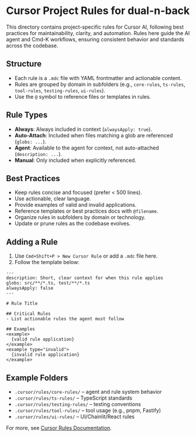 # Cursor Project Rules for dual-n-back

This directory contains project-specific rules for Cursor AI, following best practices for maintainability, clarity, and automation. Rules here guide the AI agent and Cmd-K workflows, ensuring consistent behavior and standards across the codebase.

## Structure

- Each rule is a `.mdc` file with YAML frontmatter and actionable content.
- Rules are grouped by domain in subfolders (e.g., `core-rules`, `ts-rules`, `tool-rules`, `testing-rules`, `ui-rules`).
- Use the `@` symbol to reference files or templates in rules.

## Rule Types

- **Always**: Always included in context (`alwaysApply: true`).
- **Auto-Attach**: Included when files matching a glob are referenced (`globs: ...`).
- **Agent**: Available to the agent for context, not auto-attached (`description: ...`).
- **Manual**: Only included when explicitly referenced.

## Best Practices

- Keep rules concise and focused (prefer < 500 lines).
- Use actionable, clear language.
- Provide examples of valid and invalid applications.
- Reference templates or best practices docs with `@filename`.
- Organize rules in subfolders by domain or technology.
- Update or prune rules as the codebase evolves.

## Adding a Rule

1. Use `Cmd+Shift+P > New Cursor Rule` or add a `.mdc` file here.
2. Follow the template below:

```mdc
---
description: Short, clear context for when this rule applies
globs: src/**/*.ts, test/**/*.ts
alwaysApply: false
---

# Rule Title

## Critical Rules
- List actionable rules the agent must follow

## Examples
<example>
  {valid rule application}
</example>
<example type="invalid">
  {invalid rule application}
</example>
```

## Example Folders
- `.cursor/rules/core-rules/` – agent and rule system behavior
- `.cursor/rules/ts-rules/` – TypeScript standards
- `.cursor/rules/testing-rules/` – testing conventions
- `.cursor/rules/tool-rules/` – tool usage (e.g., pnpm, Fastify)
- `.cursor/rules/ui-rules/` – UI/Chainlit/React rules

For more, see [Cursor Rules Documentation](https://docs.cursor.com/context/rules). 